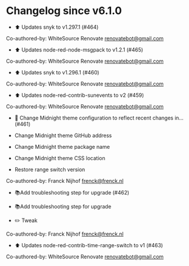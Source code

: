 # Changelog since v6.1.0
- :arrow_up: Updates snyk to v1.297.1 (#464)

Co-authored-by: WhiteSource Renovate <renovatebot@gmail.com> 
- :arrow_up: Updates node-red-node-msgpack to v1.2.1 (#465)

Co-authored-by: WhiteSource Renovate <renovatebot@gmail.com> 
- :arrow_up: Updates snyk to v1.296.1 (#460)

Co-authored-by: WhiteSource Renovate <renovatebot@gmail.com> 
- :arrow_up: Updates node-red-contrib-sunevents to v2 (#459)

Co-authored-by: WhiteSource Renovate <renovatebot@gmail.com> 
- :hammer: Change Midnight theme configuration to reflect recent changes in… (#461)

* Change Midnight theme GitHub address

* Change Midnight theme package name

* Change Midnight theme CSS location

* Restore range switch version

Co-authored-by: Franck Nijhof <frenck@frenck.nl> 
- 📚Add troubleshooting step for upgrade (#462)

* 📚Add troubleshooting step for upgrade

* :pencil2: Tweak

Co-authored-by: Franck Nijhof <frenck@frenck.nl> 
- :arrow_up: Updates node-red-contrib-time-range-switch to v1 (#463)

Co-authored-by: WhiteSource Renovate <renovatebot@gmail.com> 
